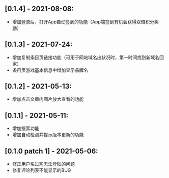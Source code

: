 ## [0.1.4] - 2021-08-08:
* 增加登录后，打开App自动签到的功能（App端签到有机会获得双倍积分奖励）

## [0.1.3] - 2021-07-24:
* 增加复制条目页链接功能（可用于网站域名出状况时，第一时间找到新域名回家）
* 条目页游戏基本信息中增加显示品牌名

## [0.1.2] - 2021-05-13:
* 增加点击文章内图片放大查看的功能

## [0.1.1] - 2021-05-11:
* 增加搜索功能
* 增加自动检测并提示版本更新的功能

## [0.1.0 patch 1] - 2021-05-06:
* 修正用户名过短无法登陆的问题
* 修复评论列表不能显示的BUG
